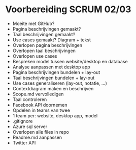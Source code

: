 # Voorbereiding SCRUM 02/03

<ul>
	<li> Moeite met GitHub? </li>
	<li> Pagina beschrijvingen gemaakt? </li>
	<li> Taal beschrijvingen gemaakt? </li>
	<li> Use cases gemaakt? Diagram + tekst </li>
	<li> Overlopen pagina beschrijvingen </li>
	<li> Overlopen taal beschrijvingen </li>
	<li> Overlopen use cases </li>
	<li> Bespreken model tussen website/desktop en database </li>
	<li> Analyse aanpassen met desktop app </li>
	<li> Pagina beschrijvingen bundelen + lay-out </li>
	<li> Taal beschrijvingen bundelen + lay-out </li>
	<li> Use cases generaliseren (lay-out, notatie, …) </li>
	<li> Contextdiagram maken en beschrijven </li>
	<li> Scope.md vervolledigen </li>
	<li> Taal controleren </li>
	<li> Facebook API doornemen </li>
	<li> Opdelen in teams van twee </li>
	<li> 1 team per: website, desktop app, model </li>
	<li> .gitignore </li>
	<li> Azure sql server </li>
	<li> Overlopen alle files in repo </li>
	<li> Readme.md aanpassen </li>
	<li> Twitter API </li>
</ul>